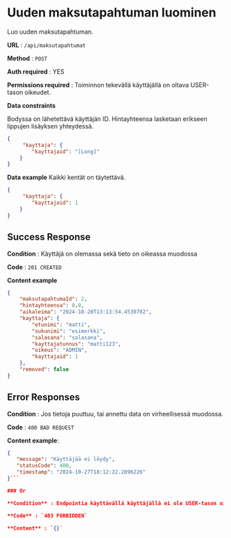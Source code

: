 # Uuden maksutapahtuman luominen

Luo uuden maksutapahtuman.

**URL** : `/api/maksutapahtumat`

**Method** : `POST`

**Auth required** : YES

**Permissions required** : Toiminnon tekevällä käyttäjällä on oltava USER-tason oikeudet. 

**Data constraints**

Bodyssa on lähetettävä käyttäjän ID. Hintayhteensa lasketaan erikseen lippujen lisäyksen yhteydessä.

```json
{
     "kayttaja": {
        "kayttajaid": "[Long]"
    }
}
```

**Data example** Kaikki kentät on täytettävä.

```json
{
     "kayttaja": {
        "kayttajaid": 1
    }
}
```

## Success Response

**Condition** : Käyttäjä on olemassa sekä tieto on oikeassa muodossa 

**Code** : `201 CREATED`

**Content example**

```json
{
    "maksutapahtumaId": 2,
    "hintayhteensa": 0.0,
    "aikaleima": "2024-10-20T13:13:54.4530782",
    "kayttaja": {
        "etunimi": "matti",
        "sukunimi": "esimerkki",
        "salasana": "salasana",
        "kayttajatunnus": "matti123",
        "oikeus": "ADMIN",
        "kayttajaid": 1
    },
    "removed": false
}
```

## Error Responses

**Condition** : Jos tietoja puuttuu, tai annettu data on virheellisessä muodossa.

**Code** : `400 BAD REQUEST`

**Content example**:

 ```json
 {
    "message": "Käyttäjää ei löydy",
    "statusCode": 400,
    "timestamp": "2024-10-27T18:12:22.2896226"
}```

### Or

**Condition** : Endpointia käyttävällä käyttäjällä ei ole USER-tason oikeuksia.

**Code** : `403 FORBIDDEN`

**Content** : `{}`
